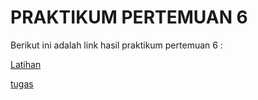 # PRAKTIKUM PERTEMUAN 6 

Berikut ini adalah link hasil praktikum pertemuan 6 :

[Latihan](latihan.md)

[tugas](tugas.md)

